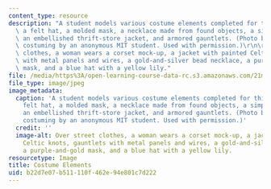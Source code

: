```yaml
---
content_type: resource
description: "A student models various costume elements completed for this course:\
  \ a felt hat, a molded mask, a necklace made from found objects, a simple corset,\
  \ an embellished thrift-store jacket, and armored gauntlets. (Photo by Leslie Held;\
  \ costuming by an anonymous MIT student. Used with permission.)\r\n\r\nOver street\
  \ clothes, a woman wears a corset mock-up, a jacket with painted Celtic knots, gauntlets\
  \ with metal panels and wires, a gold-and-silver bead necklace, a purple-and-gold\
  \ mask, and a blue hat with a yellow lily."
file: /media/https%3A/open-learning-course-data-rc.s3.amazonaws.com/21m-715-the-craft-of-costume-design-fall-2009/b22d7e07b511110f462e94e801c7d222_21m-715f09-th.jpg
file_type: image/jpeg
image_metadata:
  caption: 'A student models various costume elements completed for this course: a
    felt hat, a molded mask, a necklace made from found objects, a simple corset,
    an embellished thrift-store jacket, and armored gauntlets. (Photo by Leslie Held;
    costuming by an anonymous MIT student. Used with permission.)'
  credit: ''
  image-alt: Over street clothes, a woman wears a corset mock-up, a jacket with painted
    Celtic knots, gauntlets with metal panels and wires, a gold-and-silver bead necklace,
    a purple-and-gold mask, and a blue hat with a yellow lily.
resourcetype: Image
title: Costume Elements
uid: b22d7e07-b511-110f-462e-94e801c7d222
---
```

